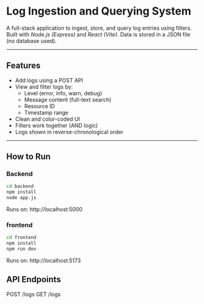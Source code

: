 # Log Ingestion and Querying System

A full-stack application to ingest, store, and query log entries using filters.  
Built with *Node.js (Express)* and *React (Vite)*. Data is stored in a JSON file (no database used).

---

## Features

- Add logs using a POST API
- View and filter logs by:
  - Level (error, info, warn, debug)
  - Message content (full-text search)
  - Resource ID
  - Timestamp range
- Clean and color-coded UI
- Filters work together (AND logic)
- Logs shown in reverse-chronological order

---

## How to Run

### Backend

```bash
cd backend
npm install
node app.js
```
Runs on: http://localhost:5000

###  frontend
```bash
cd frontend
npm install
npm run dev
```

Runs on: http://localhost:5173

## API Endpoints
POST /logs
GET /logs
